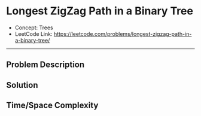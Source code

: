 # Longest ZigZag Path in a Binary Tree

- Concept: Trees
- LeetCode Link: https://leetcode.com/problems/longest-zigzag-path-in-a-binary-tree/

---

## Problem Description

## Solution

## Time/Space Complexity

